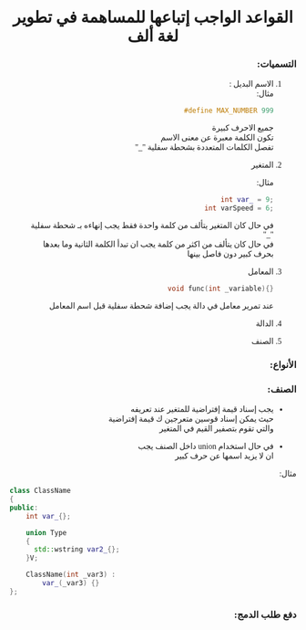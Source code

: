 <center style="font-family: Tajawal">

# القواعد الواجب إتباعها للمساهمة في تطوير لغة ألف

</center>

<right style = "font-family: 'Tajawal', Tajawal; direction: rtl">

### التسميات:

1. الاسم البديل :  
    مثال:  

    <right style= "direction: ltr">  

    ``` c++  
    #define MAX_NUMBER 999
    ```
    </right>

    جميع الاحرف كبيرة  
    تكون الكلمة معبرة عن معنى الاسم  
    تفصل الكلمات المتعددة بشحطة سفلية "_"

2. المتغير

    مثال:

    <right style= "direction: ltr">  

    ``` c++  
    int var_ = 9;
    int varSpeed = 6;
    ```
    </right>

    في حال كان المتغير يتألف من كلمة واحدة فقط يجب إنهاءه بـ شحطة سفلية "_"  
    في حال كان يتألف من اكثر من كلمة يجب ان تبدأ الكلمة الثانية وما بعدها بحرف كبير دون فاصل بينها  

3. المعامل

    <right style= "direction: ltr">  

    ``` c++  
    void func(int _variable){}
    ```
    </right>

    عند تمرير معامل في دالة يجب إضافة شحطة سفلية قبل اسم المعامل

4. الدالة


5. الصنف



### الأنواع:



### الصنف:
- يجب إسناد قيمة إفتراضية للمتغير عند تعريفه  
حيث يمكن إسناد قوسين متعرجين ك قيمة إفتراضية  
والتي تقوم بتصفير القيم في المتغير  

- في حال استخدام union داخل الصنف يجب  
ان لا يزيد اسمها عن حرف كبير



مثال:

<right style= "direction: ltr">  

``` c++
class ClassName
{
public:
    int var_{};

    union Type
    {
      std::wstring var2_{};  
    }V;

    ClassName(int _var3) :
        var_(_var3) {}
};

```

</right>




### دفع طلب الدمج:



</right>